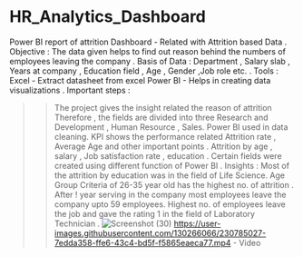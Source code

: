 # HR_Analytics_Dashboard
Power BI report of  attrition 
Dashboard - Related with Attrition based Data .
Objective :
The data given helps to find out reason behind the numbers of employees leaving the company .
Basis of Data :
Department , Salary slab , Years at company , Education field , Age , Gender ,Job role etc. .
Tools :
Excel - Extract datasheet from excel
Power BI - Helps in creating data visualizations .
Important steps :
>> The project gives the insight related the reason of attrition Therefore , the fields are divided into three Research and Development , Human Resource , Sales.
>> Power BI used in data cleaning.
>>KPI shows the performance related Attrition rate , Average Age and other important points .
>> Attrition by age , salary , Job satisfaction rate , education .
>> Certain fields were created using different function of Power BI .
Insights :
>> Most of the attrition by education was in the field of Life Science.
>> Age Group Criteria of 26-35 year old has the highest no. of attrition .
>>After ! year serving in the company most employees leave the company upto 59 employees.
>>Highest no. of employees leave the job and gave the rating 1 in the field of Laboratory Technician .
![Screenshot (30)](https://user-images.githubusercontent.com/130266066/230785137-714072ee-ccb6-40a8-8a43-8dd35c333962.png)
https://user-images.githubusercontent.com/130266066/230785027-7edda358-ffe6-43c4-bd5f-f5865eaeca77.mp4 - Video
